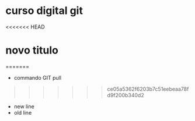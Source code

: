 # curso digital git
<<<<<<< HEAD

# novo titulo
=======
* commando GIT pull
>>>>>>> ce05a5362f6203b7c51eebeaa78fd9f200b340d2
* new line
* old line
